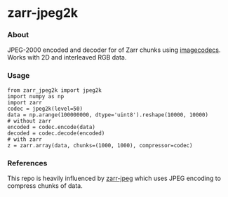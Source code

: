 # zarr-jpeg2k

### About
JPEG-2000 encoded and decoder for of Zarr chunks using [imagecodecs](https://pypi.org/project/imagecodecs/).  Works with 2D and interleaved RGB data.

### Usage
```python3
from zarr_jpeg2k import jpeg2k
import numpy as np
import zarr
codec = jpeg2k(level=50)
data = np.arange(100000000, dtype='uint8').reshape(10000, 10000)
# without zarr
encoded = codec.encode(data)
decoded = codec.decode(encoded)
# with zarr
z = zarr.array(data, chunks=(1000, 1000), compressor=codec)
```

### References
This repo is heavily influenced by [zarr-jpeg](https://github.com/d-v-b/zarr-jpeg) which uses JPEG encoding to compress chunks of data.
